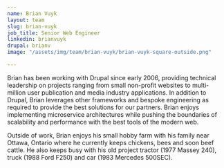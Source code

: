 ```yaml
---
name: Brian Vuyk
layout: team
slug: brian-vuyk
job_title: Senior Web Engineer
linkedin: brianvuyk
drupal: brianv
image: "/assets/img/team/brian-vuyk/brian-vuyk-square-outside.png"

---
```


Brian has been working with Drupal since early 2006, providing technical leadership on projects ranging from small non-profit websites to multi-million user publication and media industry applications. In addition to Drupal, Brian leverages other frameworks and bespoke engineering as required to provide the best solutions for our partners. Brian enjoys implementing microservice architectures while pushing the boundaries of scalability and performance with the best tools of the modern web.

Outside of work, Brian enjoys his small hobby farm with his family near Ottawa, Ontario where he currently keeps chickens, bees and soon beef cattle. He also keeps busy with his old project tractor (1977 Massey 240), truck (1988 Ford F250) and car (1983 Mercedes 500SEC).
